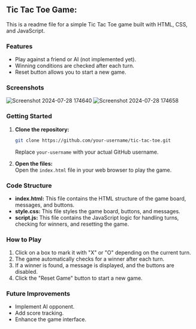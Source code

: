 ## Tic Tac Toe Game: 

This is a readme file for a simple Tic Tac Toe game built with HTML, CSS, and JavaScript. 

### Features

* Play against a friend or AI (not implemented yet).
* Winning conditions are checked after each turn.
* Reset button allows you to start a new game.

### Screenshots

![Screenshot 2024-07-28 174640](https://github.com/user-attachments/assets/6ccba22e-2187-4e07-afbc-59cf55c9af01)
![Screenshot 2024-07-28 174658](https://github.com/user-attachments/assets/02ff9c44-3f4f-4eaf-91f1-9533019ea16a)

### Getting Started

1. **Clone the repository:**  
   ```bash
   git clone https://github.com/your-username/tic-tac-toe.git
   ```
   Replace `your-username` with your actual GitHub username. 

2. **Open the files:**  
   Open the `index.html` file in your web browser to play the game.

### Code Structure

* **index.html:** This file contains the HTML structure of the game board, messages, and buttons.
* **style.css:** This file styles the game board, buttons, and messages.
* **script.js:** This file contains the JavaScript logic for handling turns, checking for winners, and resetting the game.

### How to Play

1. Click on a box to mark it with "X" or "O" depending on the current turn.
2. The game automatically checks for a winner after each turn.
3. If a winner is found, a message is displayed, and the buttons are disabled.
4. Click the "Reset Game" button to start a new game.

### Future Improvements

* Implement AI opponent.
* Add score tracking.
* Enhance the game interface.

